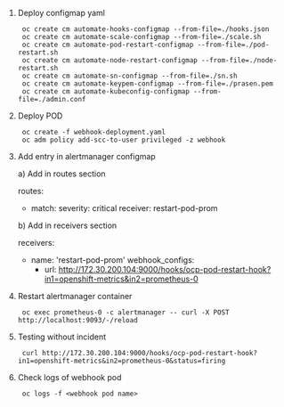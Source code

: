 1. Deploy configmap yaml

        oc create cm automate-hooks-configmap --from-file=./hooks.json
        oc create cm automate-scale-configmap --from-file=./scale.sh
        oc create cm automate-pod-restart-configmap --from-file=./pod-restart.sh
        oc create cm automate-node-restart-configmap --from-file=./node-restart.sh
        oc create cm automate-sn-configmap --from-file=./sn.sh
        oc create cm automate-keypem-configmap --from-file=./prasen.pem
        oc create cm automate-kubeconfig-configmap --from-file=./admin.conf

2. Deploy POD

        oc create -f webhook-deployment.yaml
        oc adm policy add-scc-to-user privileged -z webhook

3. Add entry in alertmanager configmap


   a) Add in routes section

      routes:

      - match:
          severity: critical
        receiver: restart-pod-prom

   b) Add in receivers section

    receivers:

    - name: 'restart-pod-prom'
      webhook_configs:
      - url: http://172.30.200.104:9000/hooks/ocp-pod-restart-hook?in1=openshift-metrics&in2=prometheus-0


3. Restart alertmanager container

        oc exec prometheus-0 -c alertmanager -- curl -X POST http://localhost:9093/-/reload

4. Testing without incident

        curl http://172.30.200.104:9000/hooks/ocp-pod-restart-hook?in1=openshift-metrics&in2=prometheus-0&status=firing

5. Check logs of webhook pod


        oc logs -f <webhook pod name>
